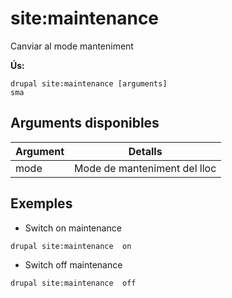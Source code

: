 # site:maintenance
Canviar al mode manteniment

**Ús:**
```
drupal site:maintenance [arguments]
sma
```

## Arguments disponibles
Argument | Detalls
---------|-------------
mode | Mode de manteniment del lloc

## Exemples
* Switch on maintenance
```
drupal site:maintenance  on
```
* Switch off maintenance
```
drupal site:maintenance  off
```
